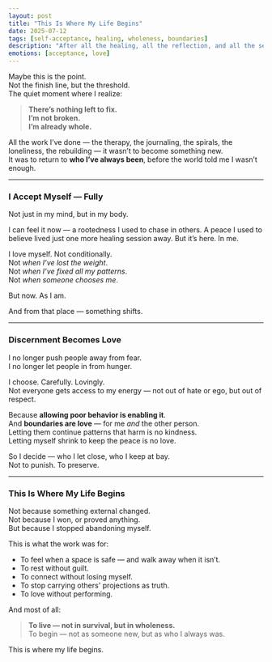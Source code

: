 ```yaml
---
layout: post
title: "This Is Where My Life Begins"
date: 2025-07-12
tags: [self-acceptance, healing, wholeness, boundaries]
description: "After all the healing, all the reflection, and all the searching — I’ve arrived back in myself. Not perfect, but whole. And that’s enough."
emotions: [acceptance, love]
---
```


Maybe this is the point.  
Not the finish line, but the threshold.  
The quiet moment where I realize:

> **There’s nothing left to fix.**  
> **I’m not broken.**  
> **I’m already whole.**

All the work I’ve done — the therapy, the journaling, the spirals, the loneliness, the rebuilding — it wasn’t to become something new.  
It was to return to **who I’ve always been**, before the world told me I wasn’t enough.

---

### I Accept Myself — Fully

Not just in my mind, but in my body.

I can feel it now — a rootedness I used to chase in others. A peace I used to believe lived just one more healing session away. But it’s here. In me.

I love myself. Not conditionally.  
Not *when I’ve lost the weight*.  
Not *when I’ve fixed all my patterns*.  
Not *when someone chooses me*.

But now. As I am.

And from that place — something shifts.

---

### Discernment Becomes Love

I no longer push people away from fear.  
I no longer let people in from hunger.

I choose. Carefully. Lovingly.  
Not everyone gets access to my energy — not out of hate or ego, but out of respect.

Because **allowing poor behavior is enabling it**.  
And **boundaries are love** — for me *and* the other person.  
Letting them continue patterns that harm is no kindness.  
Letting myself shrink to keep the peace is no love.

So I decide — who I let close, who I keep at bay.  
Not to punish. To preserve.

---

### This Is Where My Life Begins

Not because something external changed.  
Not because I won, or proved anything.  
But because I stopped abandoning myself.

This is what the work was for:

- To feel when a space is safe — and walk away when it isn’t.  
- To rest without guilt.  
- To connect without losing myself.  
- To stop carrying others' projections as truth.  
- To love without performing.

And most of all:

> **To live — not in survival, but in wholeness.**  
> To begin — not as someone new, but as who I always was.

This is where my life begins.